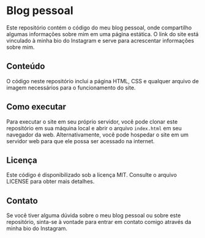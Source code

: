 # Blog pessoal

Este repositório contém o código do meu blog pessoal, onde compartilho algumas informações sobre mim em uma página estática. O link do site está vinculado à minha bio do Instagram e serve para acrescentar informações sobre mim.

## Conteúdo

O código neste repositório inclui a página HTML, CSS e qualquer arquivo de imagem necessários para o funcionamento do site.

## Como executar

Para executar o site em seu próprio servidor, você pode clonar este repositório em sua máquina local e abrir o arquivo `index.html` em seu navegador da web. Alternativamente, você pode hospedar o site em um servidor web para que ele possa ser acessado na internet.

## Licença

Este código é disponibilizado sob a licença MIT. Consulte o arquivo LICENSE para obter mais detalhes.

## Contato

Se você tiver alguma dúvida sobre o meu blog pessoal ou sobre este repositório, sinta-se à vontade para entrar em contato comigo através da minha bio do Instagram.
